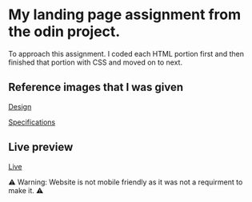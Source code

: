 # My landing page assignment from the odin project.

To approach this assignment. I coded each HTML portion first and then finished that portion with CSS and moved on to next.

## Reference images that I was given
[Design](https://cdn.statically.io/gh/TheOdinProject/curriculum/81a5d553f4073e593d23a6ab00d50eef8620796d/foundations/html_css/project/imgs/01.png)

[Specifications](https://cdn.statically.io/gh/TheOdinProject/curriculum/81a5d553f4073e593d23a6ab00d50eef8620796d/foundations/html_css/project/imgs/02.png) 

## Live preview
[Live](https://localhostwizard.github.io/landingpage/)

⚠️ Warning: Website is not mobile friendly as it was not a requirment to make it. ⚠️
